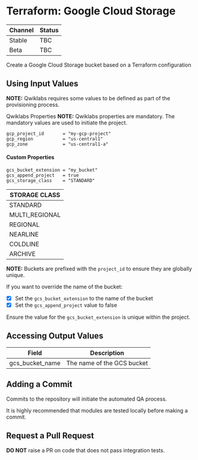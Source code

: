 # Terraform: Google Cloud Storage 

| Channel | Status |
|---------|--------|
| Stable  | TBC    | 
| Beta    | TBC    | 

Create a Google Cloud Storage bucket based on a Terraform configuration

## Using Input Values 

__NOTE:__ Qwiklabs requires some values to be defined as part of the provisioning process. 

Qwiklabs Properties
__NOTE:__ Qwiklabs properties are mandatory. 
The mandatory values are used to initiate the project.
```
gcp_project_id       = "my-gcp-project"
gcp_region           = "us-central1"
gcp_zone             = "us-central1-a"
```

#### Custom Properties

```
gcs_bucket_extension = "my_bucket"
gcs_append_project   = true
gcs_storage_class    = "STANDARD"
```

| STORAGE CLASS |
|---------------|
| STANDARD |
| MULTI_REGIONAL |
| REGIONAL | 
| NEARLINE |
| COLDLINE |
| ARCHIVE  |


__NOTE:__ Buckets are prefixed with the `project_id` to ensure they are globally unique.

If you want to override the name of the bucket:

- [x] Set the `gcs_bucket_extension` to the name of the bucket
- [x] Set the `gcs_append_project` value to false

Ensure the value for the `gcs_bucket_extension` is unique within the project.


## Accessing Output Values 

| Field | Description |
|-------|-------------|
| gcs_bucket_name | The name of the GCS bucket |

## Adding a Commit 

Commits to the repository will initiate the automated QA process.

It is highly recommended that modules are tested locally before making a commit.

## Request a Pull Request

__DO NOT__ raise a PR on code that does not pass integration tests.
